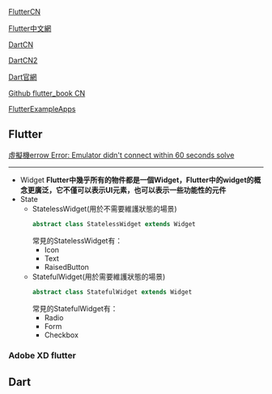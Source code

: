 [FlutterCN](https://flutter.cn/docs/get-started/learn-more)

[Flutter中文網](https://flutterchina.club/get-started/test-drive/#vscode)

[DartCN](https://www.dartcn.com/tools/sdk/#install)

[DartCN2](https://dart.cn/samples)

[Dart官網](https://dart.dev/tools/vs-code)

[Github flutter_book CN](https://github.com/CarGuo/gsy_flutter_book)

[FlutterExampleApps](https://github.com/iampawan/FlutterExampleApps)
## Flutter

[虛擬機errow Error: Emulator didn't connect within 60 seconds solve](https://stackoverflow.com/questions/55677874/failed-to-launch-emulator-error-emulator-didnt-connect-within-60-seconds)

----
- Widget **Flutter中幾乎所有的物件都是一個Widget，Flutter中的widget的概念更廣泛，它不僅可以表示UI元素，也可以表示一些功能性的元件**
- State
  - StatelessWidget(用於不需要維護狀態的場景)
    ```dart 
    abstract class StatelessWidget extends Widget
    ```
    常見的StatelessWidget有：
    - Icon
    - Text
    - RaisedButton
  - StatefulWidget(用於需要維護狀態的場景)
    ```dart 
    abstract class StatefulWidget extends Widget
    ```
    常見的StatefulWidget有：
    - Radio
    - Form
    - Checkbox


### Adobe XD flutter


## Dart